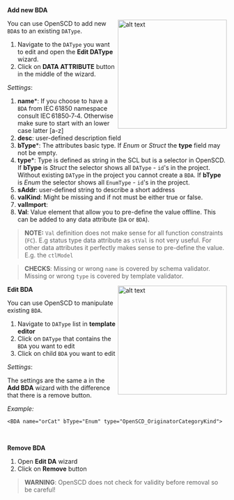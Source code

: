 
 **Add new BDA**

<img align="right" src="https://user-images.githubusercontent.com/66802940/132066144-6efe36e8-544e-487d-9bdf-70829ab878fd.png" alt="alt text" width="250">


You can use OpenSCD to add new `BDA`s to an existing `DAType`. 
1. Navigate to the `DAType` you want to edit and open the **Edit DAType** wizard.
2. Click on **DATA ATTRIBUTE** button in the middle of the wizard. 

*Settings*:
1. **name***: If you choose to have a `BDA` from IEC&#8239;61850 namespace consult IEC&#8239;61850&#x2011;7&#x2011;4. Otherwise make sure to start with an lower case latter [a-z]
2. **desc**: user-defined description field
3. **bType***: The attributes basic type. If *Enum* or *Struct* the **type** field may not be empty.
4. **type***: Type is defined as string in the SCL but is a selector in OpenSCD. If **bType** is *Struct* the selector shows all `DAType` - `id`'s in the project. Without existing `DAType` in the project you cannot create a `BDA`. If **bType** is *Enum* the selector shows all `EnumType` - `id`'s in the project. 
5. **sAddr**: user-defined string to describe a short address 
6. **valKind**: Might be missing and if not must be either true or false.
7. **valImport**: 
8. **Val**: Value element that allow you to pre-define the value offline. This can be added to any data attribute (`DA` or `BDA`). 

> **NOTE:**  `Val` definition does not make sense for all function constraints (`FC`). E.g status type data attribute as `stVal` is not very useful. For other data attributes it perfectly makes sense to pre-define the value. E.g. the `ctlModel` 

> **CHECKS**: Missing or wrong `name` is covered by schema validator. Missing or wrong `type` is covered by template validator. 


<img align="right" src="https://user-images.githubusercontent.com/66802940/132106055-277fff5a-9b59-4454-be8d-fd4d4049d056.png" alt="alt text" width="250">

**Edit BDA**

You can use OpenSCD to manipulate existing `BDA`. 
1. Navigate to `DAType` list in **template editor**
2. Click on `DAType` that contains the `BDA` you want to edit 
2. Click on child `BDA` you want to edit

*Settings*:

The settings are the same a in the **Add BDA** wizard with the difference that there is a remove button.

*Example:*
```
<BDA name="orCat" bType="Enum" type="OpenSCD_OriginatorCategoryKind">
```
&nbsp;

**Remove BDA**

1. Open **Edit DA** wizard
2. Click on **Remove** button

> **WARNING**: OpenSCD does not check for validity before removal so be careful!











